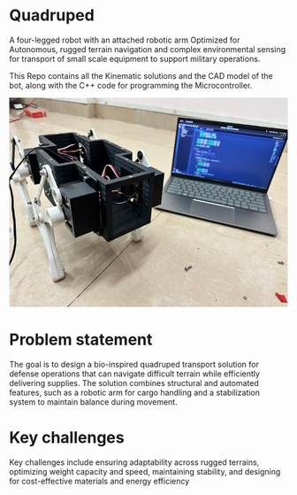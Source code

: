 # Quadruped
A four-legged robot with an attached robotic arm Optimized for Autonomous,
rugged terrain navigation and complex environmental sensing for transport of small scale equipment to support military operations.

This Repo contains all the Kinematic solutions and the CAD model of the bot, along with the C++ code for programming the Microcontroller.

![Quadruped](/media/pic1.png)

# Problem statement 
The goal is to design a bio-inspired quadruped transport solution for defense operations that can navigate difficult terrain while efficiently delivering supplies. 
The solution combines structural and automated features, such as a robotic arm for cargo handling and a 
stabilization system to maintain balance during movement.

# Key challenges
Key challenges include ensuring adaptability across rugged terrains, optimizing weight capacity and speed, maintaining stability, and designing for cost-effective materials and energy efficiency
